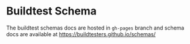 # Buildtest Schema

The buildtest schemas docs are hosted in ``gh-pages`` branch and schema docs are 
available at https://buildtesters.github.io/schemas/
